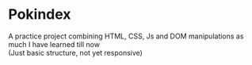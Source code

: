# Pokindex

A practice project combining HTML, CSS, Js and DOM manipulations as much I have learned till now
<br>
 (Just basic structure, not yet responsive)